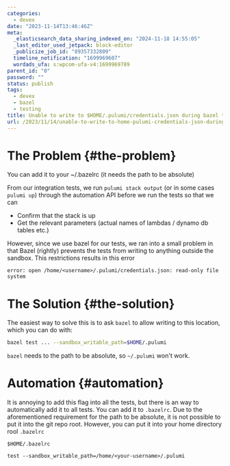 ```yaml
---
categories:
  - devex
date: "2023-11-14T13:46:46Z"
meta:
  _elasticsearch_data_sharing_indexed_on: "2024-11-18 14:55:05"
  _last_editor_used_jetpack: block-editor
  _publicize_job_id: "89357332809"
  timeline_notification: "1699969607"
  wordads_ufa: s:wpcom-ufa-v4:1699969789
parent_id: "0"
password: ""
status: publish
tags:
  - devex
  - bazel
  - testing
title: Unable to write to $HOME/.pulumi/credentials.json during bazel test
url: /2023/11/14/unable-to-write-to-home-pulumi-credentials-json-during-bazel-test/
---
```


# The Problem {#the-problem}

You can add it to your \~/.bazelrc (it needs the path to be absolute)

From our integration tests, we run `pulumi stack output` (or in some cases
`pulumi up`) through the automation API before we run the tests so that we can

- Confirm that the stack is up
- Get the relevant parameters (actual names of lambdas / dynamo db tables etc.)

However, since we use bazel for our tests, we ran into a small problem in that
Bazel (rightly) prevents the tests from writing to anything outside the sandbox.
This restrictions results in this error

```
error: open /home/<username>/.pulumi/credentials.json: read-only file system
```

<!--more-->

# The Solution {#the-solution}

The easiest way to solve this is to ask `bazel` to allow writing to this
location, which you can do with:

```bash
bazel test ... --sandbox_writable_path=$HOME/.pulumi
```

`bazel` needs to the path to be absolute, so `~/.pulumi` won\'t work.

# Automation {#automation}

It is annoying to add this flag into all the tests, but there is an way to
automatically add it to all tests. You can add it to `.bazelrc`. Due to the
aforementioned requirement for the path to be absolute, it is not possible to
put it into the git repo root. However, you can put it into your home directory
rool `.bazelrc`

`$HOME/.bazelrc`

```
test --sandbox_writable_path=/home/<your-username>/.pulumi
```
